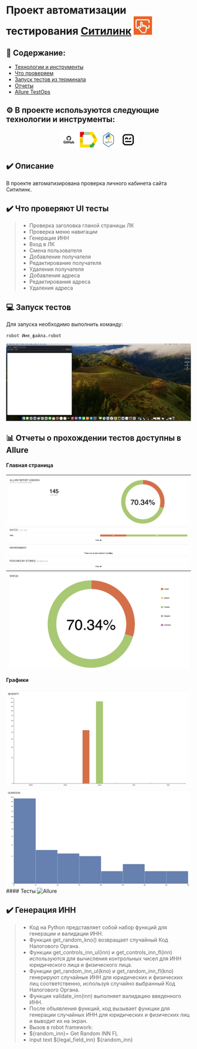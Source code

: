 # Проект автоматизации тестирования  <a target="_blank" href="https://citilink.ru/">Ситилинк</a> <img src="img/citi.jpeg" width="50" height="50"  alt="citi"/>

## :open_book: Содержание:
- [Технологии и инструменты](#gear-в-проекте-используются-следующие-технологии-и-инструменты)
- [Что проверяем](#heavy_check_mark-что-проверяем)
- [Запуск тестов из терминала](#computer-запуск-тестов-из-терминала)
- [Отчеты](#bar_chart-отчеты-о-прохождении-тестов-доступны-в-allure)
- [Allure TestOps](#-проект-интегрирован-с-allure-testOps)

## :gear: В проекте используются следующие технологии и инструменты:

<p align="center">
<img src="img/git.webp" width="50" height="50"  alt="git"/>
<img src="img/allure.jpeg" width="50" height="50"  alt="Allure"/>
<img src="img/py2.jpeg" width="50" height="50"  alt="python"/>
<img src="img/robo.jpeg"   width="50" height="50"  alt="robo"/>
</p>

## :heavy_check_mark: Описание
В проекте автоматизирована проверка личного кабинета сайта Ситилинк. 

## :heavy_check_mark: Что проверяют UI тесты

> - Проверка заголовка гланой страницы ЛК
> - Проверка меню навигации
> - Генерация ИНН
> - Вход в ЛК
> - Смена пользователя
> - Добавление получателя 
> - Редактирование получателя 
> - Удаления получателя 
> - Добавления адреса 
> - Редактирования адреса
> - Удаления адреса


## :computer: Запуск тестов 

Для запуска необходимо выполнить команду:
```
robot Имя_файла.robot
```
<img src="img/screen /ts1.gif" alt="gif" />



## :bar_chart: Отчеты о прохождении тестов доступны в Allure


#### Главная страница

<img src="img/screen /1.png" alt="Allure"/>

<img src="img/screen /2.png" alt="Allure"/> 

#### Графики

<img src="img/screen /3.png" alt="Allure"/> 

<img src="img/screen /4.png" alt="Allure"/> 
#### Тесты

<img src="img/screen/AllureTests.jpg" alt="Allure"/>


## :heavy_check_mark: Генерация ИНН 

> - Код на Python представляет собой набор функций для генерации и валидации ИНН.
> - Функция get_random_kno() возвращает случайный Код Налогового Органа.
> - Функции get_controls_inn_ul(inn) и get_controls_inn_fl(inn) используются для вычисления контрольных чисел для ИНН юридического лица и физического лица.
> - Функции get_random_inn_ul(kno) и get_random_inn_fl(kno) генерируют случайные ИНН для юридических и физических лиц соответственно, используя случайно выбранный Код Налогового Органа.
> - Функция validate_inn(inn) выполняет валидацию введенного ИНН.
> - После объявления функций, код вызывает функции для генерации случайных ИНН для юридических и физических лиц и выводит их на экран.
> - Вызов в robot framework:
> - ${random_inn}=    Get Random INN FL
> - input text      ${legal_field_inn}        ${random_inn}



